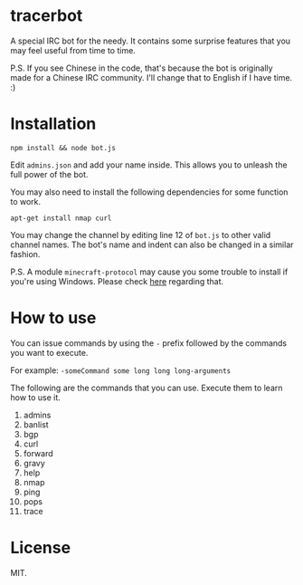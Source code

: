 tracerbot
==============

A special IRC bot for the needy. It contains some surprise features that you may feel useful from time to time.

P.S. If you see Chinese in the code, that's because the bot is originally made for a Chinese IRC community.
I'll change that to English if I have time. :)

Installation
==============

	npm install && node bot.js

Edit `admins.json` and add your name inside. This allows you to unleash the full power of the bot.

You may also need to install the following dependencies for some function to work.

	apt-get install nmap curl

You may change the channel by editing line 12 of `bot.js` to other valid channel names. The bot's name and indent can also be changed in a similar fashion.

P.S. A module `minecraft-protocol` may cause you some trouble to install if you're using Windows. Please check
[here](https://github.com/NodePrime/ursa) regarding that.

How to use
==============

You can issue commands by using the `-` prefix followed by the commands you want to execute.

For example: `-someCommand some long long long-arguments`

The following are the commands that you can use. Execute them to learn how to use it.

1.  admins
2.  banlist
3.  bgp
4.  curl
5.  forward
6.  gravy
7.  help
8.  nmap
9.  ping
10. pops
11. trace

License
==============

MIT.